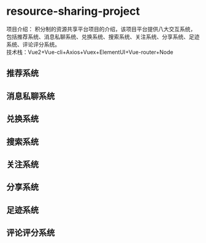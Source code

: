  # resource-sharing-project
项目介绍： 积分制的资源共享平台项目的介绍，该项目平台提供八大交互系统，包括推荐系统、消息私聊系统、兑换系统、搜索系统、关注系统、分享系统、足迹系统、评论评分系统。  
技术栈：Vue2+Vue-cli+Axios+Vuex+ElementUI+Vue-router+Node
## 推荐系统

## 消息私聊系统  

## 兑换系统  

## 搜索系统  

## 关注系统  

## 分享系统  

## 足迹系统  

## 评论评分系统 
